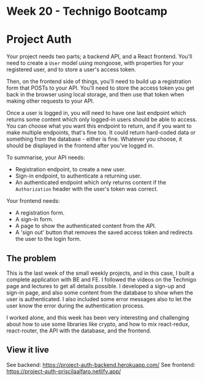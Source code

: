 # Week 20 - Technigo Bootcamp

# Project Auth

Your project needs two parts; a backend API, and a React frontend. You'll need to create a `User` model using mongoose, with properties for your registered user, and to store a user's access token.

Then, on the frontend side of things, you'll need to build up a registration form that POSTs to your API. You'll need to store the access token you get back in the browser using local storage, and then use that token when making other requests to your API.

Once a user is logged in, you will need to have one last endpoint which returns some content which only logged-in users should be able to access. You can choose what you want this endpoint to return, and if you want to make multiple endpoints, that's fine too. It could return hard-coded data or something from the database - either is fine. Whatever you choose, it should be displayed in the frontend after you've logged in.

To summarise, your API needs:

- Registration endpoint, to create a new user.
- Sign-in endpoint, to authenticate a returning user.
- An authenticated endpoint which only returns content if the `Authorization` header with the user's token was correct.

Your frontend needs:

- A registration form.
- A sign-in form.
- A page to show the authenticated content from the API.
- A 'sign out' button that removes the saved access token and redirects the user to the login form.

## The problem

This is the last week of the small weekly projects, and in this case, I built a complete application with BE and FE. I followed the videos on the Technigo page and lectures to get all details possible. I developed a sign-up and sign-in page, and also some content from the database to show when the user is authenticated. I also included some error messages also to let the user know the error during the authentication process. 

I worked alone, and this week has been very interesting and challenging about how to use some libraries like crypto, and how to mix react-redux, react-router, the API with the database, and the frontend.  

## View it live

See backend: https://project-auth-backend.herokuapp.com/
See frontend: https://project-auth-priscilaalfaro.netlify.app/
